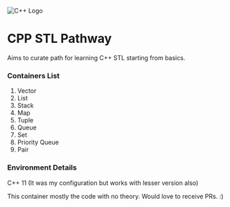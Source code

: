 ![C++ Logo](https://miro.medium.com/max/600/1*Wd5q3FM1ne7y8y1Xojh-8g.png)


# CPP STL Pathway

Aims to curate path for learning C++ STL starting from basics.

### Containers List
1. Vector
2. List
3. Stack
4. Map
5. Tuple
6. Queue
7. Set
8. Priority Queue
9. Pair

### Environment Details
C++ 11 (It was my configuration but works with lesser version also) 

This container mostly the code with no theory.
Would love to receive PRs. :) 




